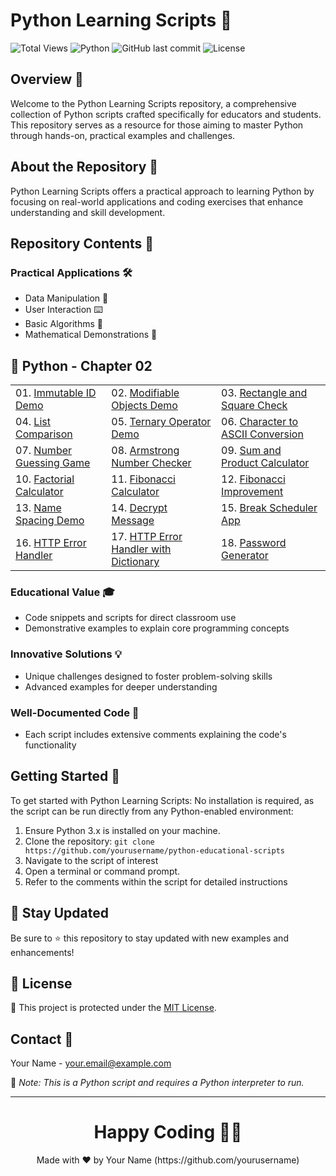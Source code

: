 # Python Learning Scripts 🐍

![Total Views](https://views.whatilearened.today/views/github/yourusername/python-educational-scripts.svg) ![Python](https://img.shields.io/badge/language-Python-blue.svg) ![GitHub last commit](https://img.shields.io/github/last-commit/yourusername/python-educational-scripts) ![License](https://img.shields.io/badge/license-MIT-green.svg)

## Overview 🌟
Welcome to the Python Learning Scripts repository, a comprehensive collection of Python scripts crafted specifically for educators and students. This repository serves as a resource for those aiming to master Python through hands-on, practical examples and challenges.

## About the Repository 📖
Python Learning Scripts offers a practical approach to learning Python by focusing on real-world applications and coding exercises that enhance understanding and skill development.

## Repository Contents 📂
### Practical Applications 🛠️
- Data Manipulation 🔢
- User Interaction ⌨️
- Basic Algorithms 🔄
- Mathematical Demonstrations 📏

## 🐍 Python - Chapter 02

<table>
  <tr>
    <td>01. <a href="01_immutable_id_demo.py" title="Demonstrates the concept of immutable IDs in Python, emphasizing object identity and immutability.">Immutable ID Demo</a></td>
    <td>02. <a href="02_modifiable_demo.py" title="Shows how to work with mutable objects, including common operations and implications of mutability.">Modifiable Objects Demo</a></td>
    <td>03. <a href="03_rectangle_square_check.py" title="A script to check if a rectangle is a square, illustrating conditional logic and geometric properties.">Rectangle and Square Check</a></td>
  </tr>
  <tr>
    <td>04. <a href="04_list_comparison_demo.py" title="Covers techniques for comparing lists, including element-wise comparison and finding common elements.">List Comparison</a></td>
    <td>05. <a href="05_ternary_operator_demo.py" title="Demonstrates the use of the ternary operator for concise conditional expressions.">Ternary Operator Demo</a></td>
    <td>06. <a href="06_char_ascii_demo.py" title="Illustrates character to ASCII and ASCII to character conversions, fundamental for text processing.">Character to ASCII Conversion</a></td>
  </tr>
  <tr>
    <td>07. <a href="07_number_guessing_game.py" title="A fun number guessing game that incorporates user input, loops, and conditionals.">Number Guessing Game</a></td>
    <td>08. <a href="08_armstrong_checker.py" title="Checks if a number is an Armstrong number, showcasing mathematical operations and loops.">Armstrong Number Checker</a></td>
    <td>09. <a href="09_sum_and_product.py" title="Calculates the sum and product of a series of numbers, demonstrating basic arithmetic operations.">Sum and Product Calculator</a></td>
  </tr>
  <tr>
    <td>10. <a href="10_factorial_calculator.py" title="Computes the factorial of a number, highlighting recursion and iterative approaches.">Factorial Calculator</a></td>
    <td>11. <a href="11_fibonacci_calculator.py" title="Generates Fibonacci numbers using iterative and recursive methods.">Fibonacci Calculator</a></td>
    <td>12. <a href="12_fibonacci_improvement.py" title="Optimizes the Fibonacci sequence generation with memoization.">Fibonacci Improvement</a></td>
  </tr>
  <tr>
    <td>13. <a href="13_name_spacing_demo.py" title="Formats names with proper spacing, demonstrating string manipulation techniques.">Name Spacing Demo</a></td>
    <td>14. <a href="14_decrept_message.py" title="Decrypts a simple encoded message, introducing basic cryptography concepts.">Decrypt Message</a></td>
    <td>15. <a href="15_break_app.py" title="An application to schedule breaks, demonstrating time management in code.">Break Scheduler App</a></td>
  </tr>
  <tr>
    <td>16. <a href="16_http_error_handler.py" title="Handles HTTP errors using predefined error codes, crucial for web development.">HTTP Error Handler</a></td>
    <td>17. <a href="17_http_error_handler_with_dict.py" title="Enhances HTTP error handling with dictionary-based lookups for efficiency.">HTTP Error Handler with Dictionary</a></td>
    <td>18. <a href="18_password_generator.py" title="Generates secure passwords, combining randomness and user-defined criteria.">Password Generator</a></td>
  </tr>
</table>

### Educational Value 🎓
- Code snippets and scripts for direct classroom use
- Demonstrative examples to explain core programming concepts

### Innovative Solutions 💡
- Unique challenges designed to foster problem-solving skills
- Advanced examples for deeper understanding

### Well-Documented Code 📄
- Each script includes extensive comments explaining the code's functionality

## Getting Started 🚀
To get started with Python Learning Scripts:
No installation is required, as the script can be run directly from any Python-enabled environment:
1. Ensure Python 3.x is installed on your machine.
2. Clone the repository: `git clone https://github.com/yourusername/python-educational-scripts`
3. Navigate to the script of interest
4. Open a terminal or command prompt.
5. Refer to the comments within the script for detailed instructions

## 📢 Stay Updated

Be sure to ⭐ this repository to stay updated with new examples and enhancements!

## 📄 License
🔐 This project is protected under the [MIT License](https://mit-license.org/).

## Contact 📧
Your Name - your.email@example.com

🔗 *Note: This is a Python script and requires a Python interpreter to run.*

---
<h1 align=center>Happy Coding 👨‍💻 </h1>

<p align="center">
  Made with ❤️ by Your Name (https://github.com/yourusername)
</p>
